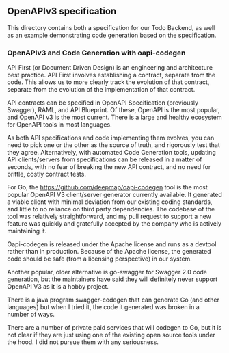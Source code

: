 ## OpenAPIv3 specification

This directory contains both a specification for our Todo Backend, as well as an example demonstrating code generation based on the specification.

### OpenAPIv3 and Code Generation with oapi-codegen

API First (or Document Driven Design) is an engineering and architecture best practice. API First involves establishing a contract, separate from the code. This allows us to more clearly track the evolution of that contract, separate from the evolution of the implementation of that contract.

API contracts can be specified in OpenAPI Specification (previously Swagger), RAML, and API Blueprint. Of these, OpenAPI is the most popular, and OpenAPI v3 is the most current. There is a large and healthy ecosystem for OpenAPI tools in most languages.

As both API specifications and code implementing them evolves, you can need to pick one or the other as the source of truth, and rigorously test that they agree. Alternatively, with automated Code Generation tools, updating API clients/servers from specifications can be released in a matter of seconds, with no fear of breaking the new API contract, and no need for brittle, costly contract tests.

For Go, the https://github.com/deepmap/oapi-codegen tool is the most popular OpenAPI V3 client/server generator currently available. It generated a viable client with minimal deviation from our existing coding standards, and little to no reliance on third party dependencies. The codebase of the tool was relatively straightforward, and my pull request to support a new feature was quickly and gratefully accepted by the company who is actively maintaining it.

Oapi-codegen is released under the Apache license and runs as a devtool rather than in production. Because of the Apache license, the generated code should be safe (from a licensing perspective) in our system.

Another popular, older alternative is go-swagger for Swagger 2.0 code generation, but the maintainers have said they will definitely never support OpenAPI V3 as it is a hobby project.

There is a java program swagger-codegen that can generate Go (and other languages) but when I tried it, the code it generated was broken in a number of ways.

There are a number of private paid services that will codegen to Go, but it is not clear if they are just using one of the existing open source tools under the hood. I did not pursue them with any seriousness.
